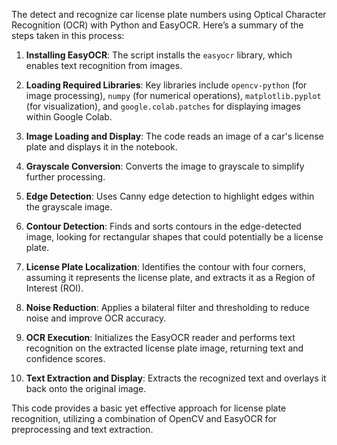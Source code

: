 The detect and recognize car license plate numbers using Optical Character Recognition (OCR) with Python and EasyOCR. Here’s a summary of the steps taken in this process:

1. **Installing EasyOCR**: The script installs the `easyocr` library, which enables text recognition from images.

2. **Loading Required Libraries**: Key libraries include `opencv-python` (for image processing), `numpy` (for numerical operations), `matplotlib.pyplot` (for visualization), and `google.colab.patches` for displaying images within Google Colab.

3. **Image Loading and Display**: The code reads an image of a car's license plate and displays it in the notebook.

4. **Grayscale Conversion**: Converts the image to grayscale to simplify further processing.

5. **Edge Detection**: Uses Canny edge detection to highlight edges within the grayscale image.

6. **Contour Detection**: Finds and sorts contours in the edge-detected image, looking for rectangular shapes that could potentially be a license plate.

7. **License Plate Localization**: Identifies the contour with four corners, assuming it represents the license plate, and extracts it as a Region of Interest (ROI).

8. **Noise Reduction**: Applies a bilateral filter and thresholding to reduce noise and improve OCR accuracy.

9. **OCR Execution**: Initializes the EasyOCR reader and performs text recognition on the extracted license plate image, returning text and confidence scores.

10. **Text Extraction and Display**: Extracts the recognized text and overlays it back onto the original image.

This code provides a basic yet effective approach for license plate recognition, utilizing a combination of OpenCV and EasyOCR for preprocessing and text extraction.
